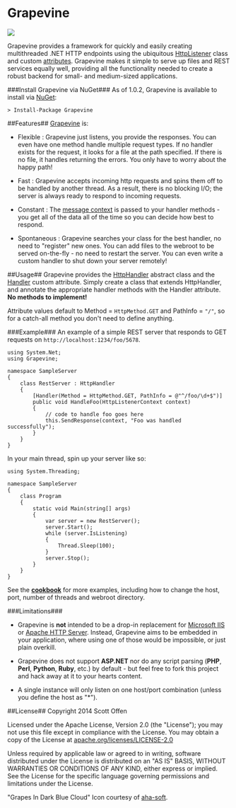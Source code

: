 Grapevine
=========

![](https://raw.github.com/scottoffen/Grapevine/master/grapevine.png)

Grapevine provides a framework for quickly and easily creating multithreaded .NET HTTP endpoints using the ubiquitous [HttpListener](http://msdn.microsoft.com/en-us/library/vstudio/system.net.httplistener(v=vs.100)) class and custom [attributes](http://msdn.microsoft.com/en-us/library/sw480ze8.aspx).  Grapevine makes it simple to serve up files and REST services equally well, providing all the functionality needed to create a robust backend for small- and medium-sized applications.

###Install Grapevine via NuGet###
As of 1.0.2, Grapevine is available to install via [NuGet](https://www.nuget.org/packages/Grapevine/):

    > Install-Package Grapevine

##Features##
[Grapevine](http://en.wikipedia.org/wiki/Grapevine_(gossip)#Features_of_Grapevine_Communication) is:

- Flexible : Grapevine just listens, you provide the responses. You can even have one method handle multiple request types. If no handler exists for the request, it looks for a file at the path specified.  If there is no file, it handles returning the errors.  You only have to worry about the happy path!

- Fast : Grapevine accepts incoming http requests and spins them off to be handled by another thread.  As a result, there is no blocking I/O; the server is always ready to respond to incoming requests.

- Constant : The [message context](http://msdn.microsoft.com/en-us/library/vstudio/system.net.httplistenercontext(v=vs.110).aspx) is passed to your handler methods - you get all of the data all of the time so you can decide how best to respond.

- Spontaneous : Grapevine searches your class for the best handler, no need to "register" new ones.  You can add files to the webroot to be served on-the-fly - no need to restart the server.  You can even write a custom handler to shut down your server remotely!

##Usage##
Grapevine provides the [HttpHandler](https://github.com/scottoffen/Grapevine/blob/master/Grapevine/HttpHandler.cs) abstract class and the [Handler](https://github.com/scottoffen/Grapevine/blob/master/Grapevine/Handler.cs) custom attribute.  Simply create a class that extends HttpHandler, and annotate the appropriate handler methods with the Handler attribute.  **No methods to implement!**

Attribute values default to Method = `HttpMethod.GET` and PathInfo = `"/"`, so for a catch-all method you don't need to define anything.

###Example###
An example of a simple REST server that responds to GET requests on `http://localhost:1234/foo/5678`.

    using System.Net;
    using Grapevine;
    
    namespace SampleServer
    {
        class RestServer : HttpHandler
        {
            [Handler(Method = HttpMethod.GET, PathInfo = @"^/foo/\d+$")]
            public void HandleFoo(HttpListenerContext context)
            {
    			// code to handle foo goes here
                this.SendResponse(context, "Foo was handled successfully");
            }
        }
    }

In your main thread, spin up your server like so:

    using System.Threading;

    namespace SampleServer
    {
        class Program
        {
            static void Main(string[] args)
            {
                var server = new RestServer();
                server.Start();
                while (server.IsListening)
                {
                    Thread.Sleep(100);
                }
                server.Stop();
            }
        }
    }

See the [**cookbook**](https://github.com/scottoffen/Grapevine/wiki) for more examples, including how to change the host, port, number of threads and webroot directory.

###Limitations###
- Grapevine is **not** intended to be a drop-in replacement for [Microsoft IIS](http://www.iis.net/) or [Apache HTTP Server](http://httpd.apache.org/).  Instead, Grapevine aims to be embedded in your application, where using one of those would be impossible, or just plain overkill.

- Grapevine does not support **ASP.NET** nor do any script parsing (**PHP**, **Perl**, **Python**, **Ruby**, etc.) by default - but feel free to fork this project and hack away at it to your hearts content.

- A single instance will only listen on one host/port combination (unless you define the host as "*").

##License##
Copyright 2014 Scott Offen

Licensed under the Apache License, Version 2.0 (the "License");
you may not use this file except in compliance with the License.
You may obtain a copy of the License at [apache.org/licenses/LICENSE-2.0](http://www.apache.org/licenses/LICENSE-2.0)

Unless required by applicable law or agreed to in writing, software
distributed under the License is distributed on an "AS IS" BASIS,
WITHOUT WARRANTIES OR CONDITIONS OF ANY KIND, either express or implied.
See the License for the specific language governing permissions and
limitations under the License.

"Grapes In Dark Blue Cloud" Icon courtesy of [aha-soft](http://www.aha-soft.com/free-icons/free-dark-blue-cloud-icons/).
